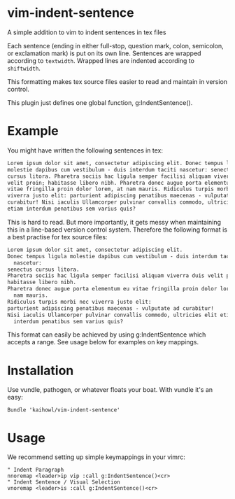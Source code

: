 vim-indent-sentence
===================

A simple addition to vim to indent sentences in tex files

Each sentence (ending in either full-stop, question mark, colon, semicolon, or
exclamation mark) is put on its own line.
Sentences are wrapped according to ```textwidth```.
Wrapped lines are indented according to ```shiftwidth```.

This formatting makes tex source files easier to read and maintain in version
control.

This plugin just defines one global function, g:IndentSentence().

Example
===============
You might have written the following sentences in tex:

```tex
Lorem ipsum dolor sit amet, consectetur adipiscing elit. Donec tempus ligula
molestie dapibus cum vestibulum - duis interdum taciti nascetur: senectus
cursus litora. Pharetra sociis hac ligula semper facilisi aliquam viverra duis
velit proin; habitasse libero nibh. Pharetra donec augue porta elementum eu
vitae fringilla proin dolor lorem, at nam mauris. Ridiculus turpis morbi nec
viverra justo elit: parturient adipiscing penatibus maecenas - vulputate ad
curabitur! Nisi iaculis Ullamcorper pulvinar convallis commodo, ultricies elit
etiam interdum penatibus sem varius quis?
```

This is hard to read. But more importantly, it gets messy when maintaining this
in a line-based version control system.
Therefore the following format is a best practise for tex source files:

```tex
Lorem ipsum dolor sit amet, consectetur adipiscing elit.
Donec tempus ligula molestie dapibus cum vestibulum - duis interdum taciti
  nascetur:
senectus cursus litora.
Pharetra sociis hac ligula semper facilisi aliquam viverra duis velit proin;
habitasse libero nibh.
Pharetra donec augue porta elementum eu vitae fringilla proin dolor lorem, at
  nam mauris.
Ridiculus turpis morbi nec viverra justo elit:
parturient adipiscing penatibus maecenas - vulputate ad curabitur!
Nisi iaculis Ullamcorper pulvinar convallis commodo, ultricies elit etiam
  interdum penatibus sem varius quis?
```

This format can easily be achieved by using g:IndentSentence which accepts
a range.
See usage below for examples on key mappings.

Installation
==============
Use vundle, pathogen, or whatever floats your boat.
With vundle it's an easy:
```
Bundle 'kaihowl/vim-indent-sentence'
```


Usage
==============

We recommend setting up simple keymappings in your vimrc:

```vim
" Indent Paragraph
nnoremap <leader>ip vip :call g:IndentSentence()<cr>
" Indent Sentence / Visual Selection
vnoremap <leader>is :call g:IndentSentence()<cr>
```
